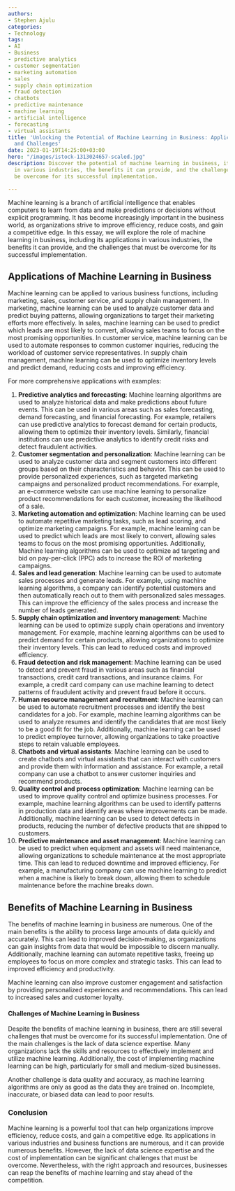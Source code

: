 ```yaml
---
authors:
- Stephen Ajulu
categories:
- Technology
tags:
- AI
- Business
- predictive analytics
- customer segmentation
- marketing automation
- sales
- supply chain optimization
- fraud detection
- chatbots
- predictive maintenance
- machine learning
- artificial intelligence
- forecasting
- virtual assistants
title: 'Unlocking the Potential of Machine Learning in Business: Applications, Benefits
  and Challenges'
date: 2023-01-19T14:25:00+03:00
hero: "/images/istock-1313024657-scaled.jpg"
description: Discover the potential of machine learning in business, its applications
  in various industries, the benefits it can provide, and the challenges that must
  be overcome for its successful implementation.

---
```

Machine learning is a branch of artificial intelligence that enables computers to learn from data and make predictions or decisions without explicit programming. It has become increasingly important in the business world, as organizations strive to improve efficiency, reduce costs, and gain a competitive edge. In this essay, we will explore the role of machine learning in business, including its applications in various industries, the benefits it can provide, and the challenges that must be overcome for its successful implementation.

## Applications of Machine Learning in Business

Machine learning can be applied to various business functions, including marketing, sales, customer service, and supply chain management. In marketing, machine learning can be used to analyze customer data and predict buying patterns, allowing organizations to target their marketing efforts more effectively. In sales, machine learning can be used to predict which leads are most likely to convert, allowing sales teams to focus on the most promising opportunities. In customer service, machine learning can be used to automate responses to common customer inquiries, reducing the workload of customer service representatives. In supply chain management, machine learning can be used to optimize inventory levels and predict demand, reducing costs and improving efficiency.

For more comprehensive applications with examples:

 1. **Predictive analytics and forecasting**: Machine learning algorithms are used to analyze historical data and make predictions about future events. This can be used in various areas such as sales forecasting, demand forecasting, and financial forecasting. For example, retailers can use predictive analytics to forecast demand for certain products, allowing them to optimize their inventory levels. Similarly, financial institutions can use predictive analytics to identify credit risks and detect fraudulent activities.
 2. **Customer segmentation and personalization**: Machine learning can be used to analyze customer data and segment customers into different groups based on their characteristics and behavior. This can be used to provide personalized experiences, such as targeted marketing campaigns and personalized product recommendations. For example, an e-commerce website can use machine learning to personalize product recommendations for each customer, increasing the likelihood of a sale.
 3. **Marketing automation and optimization**: Machine learning can be used to automate repetitive marketing tasks, such as lead scoring, and optimize marketing campaigns. For example, machine learning can be used to predict which leads are most likely to convert, allowing sales teams to focus on the most promising opportunities. Additionally, Machine learning algorithms can be used to optimize ad targeting and bid on pay-per-click (PPC) ads to increase the ROI of marketing campaigns.
 4. **Sales and lead generation**: Machine learning can be used to automate sales processes and generate leads. For example, using machine learning algorithms, a company can identify potential customers and then automatically reach out to them with personalized sales messages. This can improve the efficiency of the sales process and increase the number of leads generated.
 5. **Supply chain optimization and inventory management**: Machine learning can be used to optimize supply chain operations and inventory management. For example, machine learning algorithms can be used to predict demand for certain products, allowing organizations to optimize their inventory levels. This can lead to reduced costs and improved efficiency.
 6. **Fraud detection and risk management**: Machine learning can be used to detect and prevent fraud in various areas such as financial transactions, credit card transactions, and insurance claims. For example, a credit card company can use machine learning to detect patterns of fraudulent activity and prevent fraud before it occurs.
 7. **Human resource management and recruitment**: Machine learning can be used to automate recruitment processes and identify the best candidates for a job. For example, machine learning algorithms can be used to analyze resumes and identify the candidates that are most likely to be a good fit for the job. Additionally, machine learning can be used to predict employee turnover, allowing organizations to take proactive steps to retain valuable employees.
 8. **Chatbots and virtual assistants**: Machine learning can be used to create chatbots and virtual assistants that can interact with customers and provide them with information and assistance. For example, a retail company can use a chatbot to answer customer inquiries and recommend products.
 9. **Quality control and process optimization**: Machine learning can be used to improve quality control and optimize business processes. For example, machine learning algorithms can be used to identify patterns in production data and identify areas where improvements can be made. Additionally, machine learning can be used to detect defects in products, reducing the number of defective products that are shipped to customers.
10. **Predictive maintenance and asset management**: Machine learning can be used to predict when equipment and assets will need maintenance, allowing organizations to schedule maintenance at the most appropriate time. This can lead to reduced downtime and improved efficiency. For example, a manufacturing company can use machine learning to predict when a machine is likely to break down, allowing them to schedule maintenance before the machine breaks down.

## Benefits of Machine Learning in Business

The benefits of machine learning in business are numerous. One of the main benefits is the ability to process large amounts of data quickly and accurately. This can lead to improved decision-making, as organizations can gain insights from data that would be impossible to discern manually. Additionally, machine learning can automate repetitive tasks, freeing up employees to focus on more complex and strategic tasks. This can lead to improved efficiency and productivity.

Machine learning can also improve customer engagement and satisfaction by providing personalized experiences and recommendations. This can lead to increased sales and customer loyalty.

#### Challenges of Machine Learning in Business

Despite the benefits of machine learning in business, there are still several challenges that must be overcome for its successful implementation. One of the main challenges is the lack of data science expertise. Many organizations lack the skills and resources to effectively implement and utilize machine learning. Additionally, the cost of implementing machine learning can be high, particularly for small and medium-sized businesses.

Another challenge is data quality and accuracy, as machine learning algorithms are only as good as the data they are trained on. Incomplete, inaccurate, or biased data can lead to poor results.

### Conclusion

Machine learning is a powerful tool that can help organizations improve efficiency, reduce costs, and gain a competitive edge. Its applications in various industries and business functions are numerous, and it can provide numerous benefits. However, the lack of data science expertise and the cost of implementation can be significant challenges that must be overcome. Nevertheless, with the right approach and resources, businesses can reap the benefits of machine learning and stay ahead of the competition.